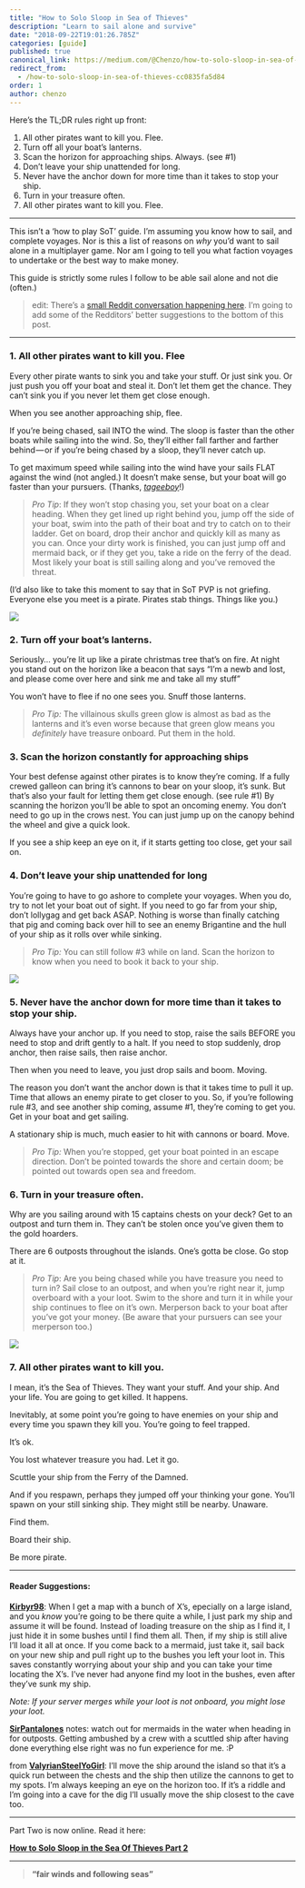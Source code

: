 ```yaml
---
title: "How to Solo Sloop in Sea of Thieves"
description: "Learn to sail alone and survive"
date: "2018-09-22T19:01:26.785Z"
categories: [guide]
published: true
canonical_link: https://medium.com/@Chenzo/how-to-solo-sloop-in-sea-of-thieves-cc0835fa5d84
redirect_from:
  - /how-to-solo-sloop-in-sea-of-thieves-cc0835fa5d84
order: 1
author: chenzo
---
```


Here’s the TL;DR rules right up front:

1.  All other pirates want to kill you. Flee.
2.  Turn off all your boat’s lanterns.
3.  Scan the horizon for approaching ships. Always. (see #1)
4.  Don’t leave your ship unattended for long.
5.  Never have the anchor down for more time than it takes to stop your ship.
6.  Turn in your treasure often.
7.  All other pirates want to kill you. Flee.

---

This isn’t a ‘how to play SoT’ guide. I’m assuming you know how to sail, and complete voyages. Nor is this a list of reasons on _why_ you’d want to sail alone in a multiplayer game. Nor am I going to tell you what faction voyages to undertake or the best way to make money.

This guide is strictly some rules I follow to be able sail alone and not die (often.)

> edit: There’s a [small Reddit conversation happening here](https://www.reddit.com/r/Seaofthieves/comments/9ii9hq/beginners_guide_on_how_to_solo_sloop/). I’m going to add some of the Redditors’ better suggestions to the bottom of this post.

---

### **1\. All other pirates want to kill you. Flee**

Every other pirate wants to sink you and take your stuff. Or just sink you. Or just push you off your boat and steal it. Don’t let them get the chance. They can’t sink you if you never let them get close enough.

When you see another approaching ship, flee.

If you’re being chased, sail INTO the wind. The sloop is faster than the other boats while sailing into the wind. So, they’ll either fall farther and farther behind — or if you’re being chased by a sloop, they’ll never catch up.

To get maximum speed while sailing into the wind have your sails FLAT against the wind (not angled.) It doesn’t make sense, but your boat will go faster than your pursuers. (Thanks, [_tageeboy_](https://www.reddit.com/r/Seaofthieves/comments/9ii9hq/beginners_guide_on_how_to_solo_sloop/e6k8clb/)!)

> _Pro Tip_: If they won’t stop chasing you, set your boat on a clear heading. When they get lined up right behind you, jump off the side of your boat, swim into the path of their boat and try to catch on to their ladder. Get on board, drop their anchor and quickly kill as many as you can. Once your dirty work is finished, you can just jump off and mermaid back, or if they get you, take a ride on the ferry of the dead. Most likely your boat is still sailing along and you’ve removed the threat.

(I’d also like to take this moment to say that in SoT PVP is not griefing. Everyone else you meet is a pirate. Pirates stab things. Things like you.)

![](./asset-1.jpeg)

### **2\. Turn off your boat’s lanterns.**

Seriously… you’re lit up like a pirate christmas tree that’s on fire. At night you stand out on the horizon like a beacon that says “I’m a newb and lost, and please come over here and sink me and take all my stuff”

You won’t have to flee if no one sees you. Snuff those lanterns.

> _Pro Tip:_ The villainous skulls green glow is almost as bad as the lanterns and it’s even worse because that green glow means you _definitely_ have treasure onboard. Put them in the hold.

### **3\. Scan the horizon constantly for approaching ships**

Your best defense against other pirates is to know they’re coming. If a fully crewed galleon can bring it’s cannons to bear on your sloop, it’s sunk. But that’s also your fault for letting them get close enough. (see rule #1) By scanning the horizon you’ll be able to spot an oncoming enemy. You don’t need to go up in the crows nest. You can just jump up on the canopy behind the wheel and give a quick look.

If you see a ship keep an eye on it, if it starts getting too close, get your sail on.

### **4\. Don’t leave your ship unattended for long**

You’re going to have to go ashore to complete your voyages. When you do, try to not let your boat out of sight. If you need to go far from your ship, don’t lollygag and get back ASAP. Nothing is worse than finally catching that pig and coming back over hill to see an enemy Brigantine and the hull of your ship as it rolls over while sinking.

> _Pro Tip:_ You can still follow #3 while on land. Scan the horizon to know when you need to book it back to your ship.

![](./asset-2.jpeg)

### **5\. Never have the anchor down for more time than it takes to stop your ship.**

Always have your anchor up. If you need to stop, raise the sails BEFORE you need to stop and drift gently to a halt. If you need to stop suddenly, drop anchor, then raise sails, then raise anchor.

Then when you need to leave, you just drop sails and boom. Moving.

The reason you don’t want the anchor down is that it takes time to pull it up. Time that allows an enemy pirate to get closer to you. So, if you’re following rule #3, and see another ship coming, assume #1, they’re coming to get you. Get in your boat and get sailing.

A stationary ship is much, much easier to hit with cannons or board. Move.

> _Pro Tip:_ When you’re stopped, get your boat pointed in an escape direction. Don’t be pointed towards the shore and certain doom; be pointed out towards open sea and freedom.

### **6\. Turn in your treasure often.**

Why are you sailing around with 15 captains chests on your deck? Get to an outpost and turn them in. They can’t be stolen once you’ve given them to the gold hoarders.

There are 6 outposts throughout the islands. One’s gotta be close. Go stop at it.

> _Pro Tip_: Are you being chased while you have treasure you need to turn in? Sail close to an outpost, and when you’re right near it, jump overboard with a your loot. Swim to the shore and turn it in while your ship continues to flee on it’s own. Merperson back to your boat after you’ve got your money. (Be aware that your pursuers can see your merperson too.)

![](./asset-3.jpeg)

### **7\. All other pirates want to kill you.**

I mean, it’s the Sea of Thieves. They want your stuff. And your ship. And your life. You are going to get killed. It happens.

Inevitably, at some point you’re going to have enemies on your ship and every time you spawn they kill you. You’re going to feel trapped.

It’s ok.

You lost whatever treasure you had. Let it go.

Scuttle your ship from the Ferry of the Damned.

And if you respawn, perhaps they jumped off your thinking your gone. You’ll spawn on your still sinking ship. They might still be nearby. Unaware.

Find them.

Board their ship.

Be more pirate.

---

#### Reader Suggestions:

[**Kirbyr98**](https://www.reddit.com/r/Seaofthieves/comments/9ii9hq/beginners_guide_on_how_to_solo_sloop/e6juh8q/): When I get a map with a bunch of X’s, epecially on a large island, and you _know_ you’re going to be there quite a while, I just park my ship and assume it will be found. Instead of loading treasure on the ship as I find it, I just hide it in some bushes until I find them all. Then, if my ship is still alive I’ll load it all at once. If you come back to a mermaid, just take it, sail back on your new ship and pull right up to the bushes you left your loot in. This saves constantly worrying about your ship and you can take your time locating the X’s. I’ve never had anyone find my loot in the bushes, even after they’ve sunk my ship.

_Note: If your server merges while your loot is not onboard, you might lose your loot._

[**SirPantalones**](https://www.reddit.com/r/Seaofthieves/comments/9ii9hq/beginners_guide_on_how_to_solo_sloop/e6jvlb6/) notes: watch out for mermaids in the water when heading in for outposts. Getting ambushed by a crew with a scuttled ship after having done everything else right was no fun experience for me. :P

from [**ValyrianSteelYoGirl**](https://www.reddit.com/r/Seaofthieves/comments/9ii9hq/beginners_guide_on_how_to_solo_sloop/e6lou0w/): I’ll move the ship around the island so that it’s a quick run between the chests and the ship then utilize the cannons to get to my spots. I’m always keeping an eye on the horizon too. If it’s a riddle and I’m going into a cave for the dig I’ll usually move the ship closest to the cave too.

---

Part Two is now online. Read it here:

[**How to Solo Sloop in the Sea Of Thieves Part 2**](/how-to-solo-sloop-in-the-sea-of-thieves-part-2/)

---

> **“fair winds and following seas”**


